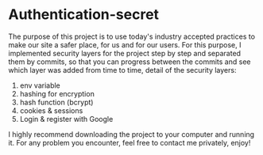 # Authentication-secret
The purpose of this project is to use today's industry accepted practices to make our site a safer place, for us and for our users.
For this purpose, I implemented security layers for the project step by step and separated them by commits, so that you can progress between the commits and see which layer was added from time to time, detail of the security layers:
1. env variable
2. hashing for encryption
3. hash function (bcrypt)
4. cookies & sessions
5. Login & register with Google

I highly recommend downloading the project to your computer and running it.
For any problem you encounter, feel free to contact me privately, enjoy!
